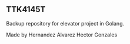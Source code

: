 ## TTK4145T
Backup repository for elevator project in Golang.

Made by Hernandez Alvarez Hector Gonzales

